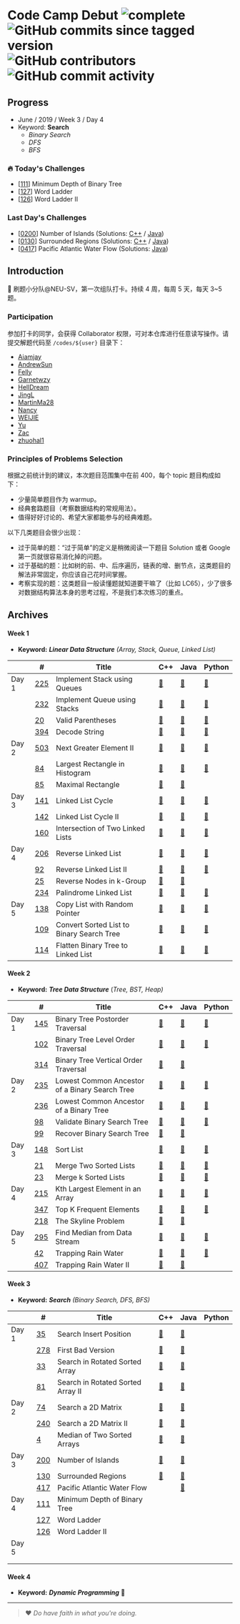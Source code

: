 # Code Camp Debut ![complete](http://progressed.io/bar/65?title=completed) ![GitHub commits since tagged version](https://img.shields.io/github/commits-since/neu-velocity/code-camp-debut/v1.0.0.svg?label=commits) ![GitHub contributors](https://img.shields.io/github/contributors/neu-velocity/code-camp-debut.svg?color=blue&label=participators) ![GitHub commit activity](https://img.shields.io/github/commit-activity/w/neu-velocity/code-camp-debut.svg?color=green)

## Progress
- June / 2019 / Week 3 / Day 4
- Keyword: __Search__ 
  - _Binary Search_
  - _DFS_
  - _BFS_

### :fire: Today's Challenges
- [[111](https://leetcode.com/problems/minimum-depth-of-binary-tree/)] Minimum Depth of Binary Tree
- [[127](https://leetcode.com/problems/word-ladder/)] Word Ladder
- [[126](https://leetcode.com/problems/word-ladder-ii/)] Word Ladder II

### Last Day's Challenges
- [[0200](https://leetcode.com/problems/number-of-islands/)] Number of Islands (Solutions: [C++](https://github.com/neu-velocity/code-camp-debut/blob/master/codes/Garnetwzy/200.cpp) / [Java](https://github.com/neu-velocity/code-camp-debut/blob/master/codes/Zac/0200.Solution.java))
- [[0130](https://leetcode.com/problems/surrounded-regions/)] Surrounded Regions (Solutions: [C++](https://github.com/neu-velocity/code-camp-debut/blob/master/codes/Garnetwzy/130.cpp) / [Java](https://github.com/neu-velocity/code-camp-debut/blob/master/codes/Zac/0130.Solution.java))
- [[0417](https://leetcode.com/problems/pacific-atlantic-water-flow/)] Pacific Atlantic Water Flow (Solutions: [Java](https://github.com/neu-velocity/code-camp-debut/blob/master/codes/Zac/0417.Solution.java))

## Introduction
:rocket: 刷题小分队@NEU-SV，第一次组队打卡。持续 4 周，每周 5 天，每天 3~5 题。

### Participation
参加打卡的同学，会获得 Collaborator 权限，可对本仓库进行任意读写操作。请提交解题代码至 `/codes/${user}` 目录下：
- [Aiamjay](https://github.com/neu-velocity/code-camp-debut/tree/master/codes/Aiamjay)
- [AndrewSun](https://github.com/neu-velocity/code-camp-debut/tree/master/codes/AndrewSun)
- [Felly](https://github.com/neu-velocity/code-camp-debut/tree/master/codes/Felly)
- [Garnetwzy](https://github.com/neu-velocity/code-camp-debut/tree/master/codes/Garnetwzy)
- [HellDream](https://github.com/neu-velocity/code-camp-debut/tree/master/codes/HellDream)
- [JingL](https://github.com/neu-velocity/code-camp-debut/tree/master/codes/JingL)
- [MartinMa28](https://github.com/neu-velocity/code-camp-debut/tree/master/codes/MartinMa28)
- [Nancy](https://github.com/neu-velocity/code-camp-debut/tree/master/codes/Nancy)
- [WEIJIE](https://github.com/neu-velocity/code-camp-debut/tree/master/codes/WEIJIE)
- [Yu](https://github.com/neu-velocity/code-camp-debut/tree/master/codes/Yu)
- [Zac](https://github.com/neu-velocity/code-camp-debut/tree/master/codes/Zac)
- [zhuohal1](https://github.com/neu-velocity/code-camp-debut/tree/master/codes/zhuohal1)

### Principles of Problems Selection
根据之前统计到的建议，本次题目范围集中在前 400，每个 topic 题目构成如下：
- 少量简单题目作为 warmup。
- 经典套路题目（考察数据结构的常规用法）。
- 值得好好讨论的、希望大家都能参与的经典难题。
   
以下几类题目会很少出现：
- 过于简单的题：“过于简单”的定义是稍微阅读一下题目 Solution 或者 Google 第一页就很容易消化掉的问题。
- 过于基础的题：比如树的前、中、后序遍历，链表的增、删节点，这类题目的解法非常固定，你应该自己花时间掌握。
- 考察实现的题：这类题目一般读懂题就知道要干嘛了（比如 LC65），少了很多对数据结构算法本身的思考过程，不是我们本次练习的重点。

## Archives
#### Week 1
- __Keyword:__ ___Linear Data Structure___ _(Array, Stack, Queue, Linked List)_

|       | #                                                                               | Title                                     | C++                                                                                                                                                                       | Java                                                                                                                              | Python                                                                                                                         |
|-------|---------------------------------------------------------------------------------|-------------------------------------------|---------------------------------------------------------------------------------------------------------------------------------------------------------------------------|-----------------------------------------------------------------------------------------------------------------------------------|--------------------------------------------------------------------------------------------------------------------------------|
| Day 1 | [225](https://leetcode.com/problems/implement-stack-using-queues/)              | Implement Stack using Queues              | [:page_facing_up:](https://github.com/neu-velocity/code-camp-debut/blob/master/codes/Garnetwzy/225.cpp)                                                                   | [:page_facing_up:](https://github.com/neu-velocity/code-camp-debut/blob/master/codes/WEIJIE/LC%20-225.JAVA)                       | [:page_facing_up:](https://github.com/neu-velocity/code-camp-debut/blob/master/codes/Nancy/LC225.py)                           |
|       | [232](https://leetcode.com/problems/implement-queue-using-stacks/)              | Implement Queue using Stacks              | [:page_facing_up:](https://github.com/neu-velocity/code-camp-debut/blob/master/codes/Garnetwzy/232.cpp)                                                                   | [:page_facing_up:](https://github.com/neu-velocity/code-camp-debut/blob/master/codes/JingL/Sample_ImplementQueueUsingStacks.java) | [:page_facing_up:](https://github.com/neu-velocity/code-camp-debut/blob/master/codes/Nancy/LC232.py)                           |
|       | [20](https://leetcode.com/problems/valid-parentheses/)                          | Valid Parentheses                         | [:page_facing_up:](https://github.com/neu-velocity/code-camp-debut/blob/master/codes/Garnetwzy/20.cpp)                                                                    | [:page_facing_up:](https://github.com/neu-velocity/code-camp-debut/blob/master/codes/Zac/0020.Solution.java)                      | [:page_facing_up:](https://github.com/neu-velocity/code-camp-debut/blob/master/codes/Nancy/LC20.py)                            |
|       | [394](https://leetcode.com/problems/decode-string/)                             | Decode String                             | [:page_facing_up:](https://github.com/neu-velocity/code-camp-debut/blob/master/codes/Garnetwzy/394.cpp)                                                                   | [:page_facing_up:](https://github.com/neu-velocity/code-camp-debut/blob/master/codes/Zac/0394.Solution.java)                      | [:page_facing_up:](https://github.com/neu-velocity/code-camp-debut/blob/master/codes/Nancy/LC394.py)                           |
| Day 2 | [503](https://leetcode.com/problems/next-greater-element-ii/)                   | Next Greater Element II                   | [:page_facing_up:](https://github.com/neu-velocity/code-camp-debut/blob/master/codes/Garnetwzy/503.cpp)                                                                   | [:page_facing_up:](https://github.com/neu-velocity/code-camp-debut/blob/master/codes/Zac/0503.Solution.java)                      | [:page_facing_up:](https://github.com/neu-velocity/code-camp-debut/blob/master/codes/Nancy/LC503.py)                           |
|       | [84](https://leetcode.com/problems/largest-rectangle-in-histogram/)             | Largest Rectangle in Histogram            | [:page_facing_up:](https://github.com/neu-velocity/code-camp-debut/blob/master/codes/Garnetwzy/84.cpp)                                                                    | [:page_facing_up:](https://github.com/neu-velocity/code-camp-debut/blob/master/codes/Zac/0084.Solution.java)                      | [:page_facing_up:]( https://github.com/neu-velocity/code-camp-debut/blob/master/codes/Nancy/LC84.py)                           |
|       | [85](https://leetcode.com/problems/maximal-rectangle/)                          | Maximal Rectangle                         | [:page_facing_up:](https://github.com/neu-velocity/code-camp-debut/blob/master/codes/Garnetwzy/85.cpp)                                                                    | [:page_facing_up:](https://github.com/neu-velocity/code-camp-debut/blob/master/codes/Zac/0085.Solution.java)                      |                                                                                                                                |
| Day 3 | [141](https://leetcode.com/problems/linked-list-cycle/)                         | Linked List Cycle                         | [:page_facing_up:](https://github.com/neu-velocity/code-camp-debut/blob/master/codes/Garnetwzy/141.cpp)                                                                   | [:page_facing_up:](https://github.com/neu-velocity/code-camp-debut/blob/master/codes/Zac/0141.Solution.java)                      | [:page_facing_up:](https://github.com/neu-velocity/code-camp-debut/blob/master/codes/Nancy/LC141.py)                           |
|       | [142](https://leetcode.com/problems/linked-list-cycle-ii/)                      | Linked List Cycle II                      | [:page_facing_up:](https://github.com/neu-velocity/code-camp-debut/blob/master/codes/Garnetwzy/142.cpp)                                                                   | [:page_facing_up:](https://github.com/neu-velocity/code-camp-debut/blob/master/codes/Zac/0142.Solution.java)                      | [:page_facing_up:](https://github.com/neu-velocity/code-camp-debut/blob/master/codes/Nancy/LC142.py)                           |
|       | [160](https://leetcode.com/problems/intersection-of-two-linked-lists/)          | Intersection of Two Linked Lists          | [:page_facing_up:](https://github.com/neu-velocity/code-camp-debut/blob/master/codes/Garnetwzy/160.cpp)                                                                   | [:page_facing_up:](https://github.com/neu-velocity/code-camp-debut/blob/master/codes/Zac/0160.Solution.java)                      | [:page_facing_up:](https://github.com/neu-velocity/code-camp-debut/blob/master/codes/Nancy/LC160.py)                           |
| Day 4 | [206](https://leetcode.com/problems/reverse-linked-list/)                       | Reverse Linked List                       | [:page_facing_up:](https://github.com/neu-velocity/code-camp-debut/blob/master/codes/Garnetwzy/206.cpp)                                                                   | [:page_facing_up:](https://github.com/neu-velocity/code-camp-debut/blob/master/codes/Zac/0206.Solution.java)                      | [:page_facing_up:](https://github.com/neu-velocity/code-camp-debut/blob/master/codes/MartinMa28/0206_reverse_linked_list.py)   |
|       | [92](https://leetcode.com/problems/reverse-linked-list-ii/)                     | Reverse Linked List II                    | [:page_facing_up:](https://github.com/neu-velocity/code-camp-debut/blob/master/codes/Garnetwzy/92.cpp)                                                                    | [:page_facing_up:](https://github.com/neu-velocity/code-camp-debut/blob/master/codes/Zac/0092.Solution.java)                      | [:page_facing_up:](https://github.com/neu-velocity/code-camp-debut/blob/master/codes/MartinMa28/0092_reverse_linked_list_2.py) |
|       | [25](https://leetcode.com/problems/reverse-nodes-in-k-group/)                   | Reverse Nodes in k-Group                  | [:page_facing_up:](https://github.com/neu-velocity/code-camp-debut/blob/master/codes/Garnetwzy/25.cpp)                                                                    | [:page_facing_up:](https://github.com/neu-velocity/code-camp-debut/blob/master/codes/Zac/0025.Solution.java)                      |                                                                                                                                |
|       | [234](https://leetcode.com/problems/palindrome-linked-list/)                    | Palindrome Linked List                    | [:page_facing_up:](https://github.com/neu-velocity/code-camp-debut/blob/master/codes/Garnetwzy/234.cpp)                                                                   | [:page_facing_up:](https://github.com/neu-velocity/code-camp-debut/blob/master/codes/Zac/0234.Solution.java)                      | [:page_facing_up:](https://github.com/neu-velocity/code-camp-debut/blob/master/codes/Nancy/LC234.py)                           |
| Day 5 | [138](https://leetcode.com/problems/copy-list-with-random-pointer/)             | Copy List with Random Pointer             | [:page_facing_up:](https://github.com/neu-velocity/code-camp-debut/blob/master/codes/Garnetwzy/138.cpp)                                                                   | [:page_facing_up:](https://github.com/neu-velocity/code-camp-debut/blob/master/codes/Zac/0138.Solution.java)                      | [:page_facing_up:](https://github.com/neu-velocity/code-camp-debut/blob/master/codes/Nancy/LC138.py)                           |
|       | [109](https://leetcode.com/problems/convert-sorted-list-to-binary-search-tree/) | Convert Sorted List to Binary Search Tree | [:page_facing_up:](https://github.com/neu-velocity/code-camp-debut/blob/master/codes/Aiamjay/Week1-Day5/109.%20Convert%20Sorted%20List%20to%20Binary%20Search%20Tree.cpp) | [:page_facing_up:](https://github.com/neu-velocity/code-camp-debut/blob/master/codes/Zac/0109.Solution.java)                      | [:page_facing_up:](https://github.com/neu-velocity/code-camp-debut/blob/master/codes/Nancy/LC109.py)                           |
|       | [114](https://leetcode.com/problems/flatten-binary-tree-to-linked-list/)        | Flatten Binary Tree to Linked List        | [:page_facing_up:](https://github.com/neu-velocity/code-camp-debut/blob/master/codes/Garnetwzy/114.cpp)                                                                   | [:page_facing_up:](https://github.com/neu-velocity/code-camp-debut/blob/master/codes/Zac/0114.Solution.java)                      | [:page_facing_up:](https://github.com/neu-velocity/code-camp-debut/blob/master/codes/Nancy/LC114.py)                           |

#### Week 2
- __Keyword:__ ___Tree Data Structure___ (_Tree, BST, Heap)_

|       | #                                                                                    | Title                                          | C++                                                                                                     | Java                                                                                                         | Python                                                                                                                                                                       |
|-------|--------------------------------------------------------------------------------------|------------------------------------------------|---------------------------------------------------------------------------------------------------------|--------------------------------------------------------------------------------------------------------------|------------------------------------------------------------------------------------------------------------------------------------------------------------------------------|
| Day 1 | [145](https://leetcode.com/problems/binary-tree-postorder-traversal/)                | Binary Tree Postorder Traversal                | [:page_facing_up:](https://github.com/neu-velocity/code-camp-debut/blob/master/codes/Garnetwzy/145.cpp) | [:page_facing_up:](https://github.com/neu-velocity/code-camp-debut/blob/master/codes/Zac/0145.Solution.java) | [:page_facing_up:](https://github.com/neu-velocity/code-camp-debut/blob/master/codes/zhuohal1/Week2/LC145%20Binary%20Tree%20Postorder%20Traversal.py)                        |
|       | [102](https://leetcode.com/problems/binary-tree-level-order-traversal/)              | Binary Tree Level Order Traversal              | [:page_facing_up:](https://github.com/neu-velocity/code-camp-debut/blob/master/codes/Garnetwzy/102.cpp) | [:page_facing_up:](https://github.com/neu-velocity/code-camp-debut/blob/master/codes/Zac/0102.Solution.java) | [:page_facing_up:](https://github.com/neu-velocity/code-camp-debut/blob/master/codes/zhuohal1/Week2/LC102%20Binary%20Tree%20Level%20Order%20Traversal.py)                    |
|       | [314](https://leetcode.com/problems/binary-tree-vertical-order-traversal/)           | Binary Tree Vertical Order Traversal           | [:page_facing_up:](https://github.com/neu-velocity/code-camp-debut/blob/master/codes/Garnetwzy/314.cpp) | [:page_facing_up:](https://github.com/neu-velocity/code-camp-debut/blob/master/codes/Zac/0314.Solution.java) |                                                                                                                                                                              |
| Day 2 | [235](https://leetcode.com/problems/lowest-common-ancestor-of-a-binary-search-tree/) | Lowest Common Ancestor of a Binary Search Tree | [:page_facing_up:](https://github.com/neu-velocity/code-camp-debut/blob/master/codes/Garnetwzy/235.cpp) | [:page_facing_up:](https://github.com/neu-velocity/code-camp-debut/blob/master/codes/Zac/0235.Solution.java) | [:page_facing_up:](https://github.com/neu-velocity/code-camp-debut/blob/master/codes/zhuohal1/Week2/LC235%20Lowest%20Common%20Ancestor%20of%20a%20Binary%20Search%20Tree.py) |
|       | [236](https://leetcode.com/problems/lowest-common-ancestor-of-a-binary-tree/)        | Lowest Common Ancestor of a Binary Tree        | [:page_facing_up:](https://github.com/neu-velocity/code-camp-debut/blob/master/codes/Garnetwzy/236.cpp) | [:page_facing_up:](https://github.com/neu-velocity/code-camp-debut/blob/master/codes/Zac/0236.Solution.java) | [:page_facing_up:](https://github.com/neu-velocity/code-camp-debut/blob/master/codes/zhuohal1/Week2/LC236%20Lowest%20Common%20Ancestor%20of%20a%20Binary%20Tree.py)          |
|       | [98](https://leetcode.com/problems/validate-binary-search-tree/)                     | Validate Binary Search Tree                    | [:page_facing_up:](https://github.com/neu-velocity/code-camp-debut/blob/master/codes/Garnetwzy/98.cpp)  | [:page_facing_up:](https://github.com/neu-velocity/code-camp-debut/blob/master/codes/Zac/0098.Solution.java) | [:page_facing_up:](https://github.com/neu-velocity/code-camp-debut/blob/master/codes/zhuohal1/Week2/LC98%20Validate%20Binary%20Search%20Tree.py)                             |
|       | [99](https://leetcode.com/problems/recover-binary-search-tree/)                      | Recover Binary Search Tree                     | [:page_facing_up:](https://github.com/neu-velocity/code-camp-debut/blob/master/codes/Garnetwzy/99.cpp)  | [:page_facing_up:](https://github.com/neu-velocity/code-camp-debut/blob/master/codes/Zac/0099.Solution.java) |                                                                                                                                                                              |
| Day 3 | [148](https://leetcode.com/problems/sort-list/)                                      | Sort List                                      | [:page_facing_up:](https://github.com/neu-velocity/code-camp-debut/blob/master/codes/Garnetwzy/148.cpp) | [:page_facing_up:](https://github.com/neu-velocity/code-camp-debut/blob/master/codes/Zac/0148.Solution.java) | [:page_facing_up:](https://github.com/neu-velocity/code-camp-debut/blob/master/codes/MartinMa28/0148_sort_list.py)                                                           |
|       | [21](https://leetcode.com/problems/merge-two-sorted-lists/)                          | Merge Two Sorted Lists                         | [:page_facing_up:](https://github.com/neu-velocity/code-camp-debut/blob/master/codes/Garnetwzy/21.cpp)  | [:page_facing_up:](https://github.com/neu-velocity/code-camp-debut/blob/master/codes/Zac/0021.Solution.java) | [:page_facing_up:](https://github.com/neu-velocity/code-camp-debut/blob/master/codes/MartinMa28/0021_merge_two_sorted_lists.py)                                              |
|       | [23](https://leetcode.com/problems/merge-k-sorted-lists/)                            | Merge k Sorted Lists                           | [:page_facing_up:](https://github.com/neu-velocity/code-camp-debut/blob/master/codes/Garnetwzy/23.cpp)  | [:page_facing_up:](https://github.com/neu-velocity/code-camp-debut/blob/master/codes/Zac/0023.Solution.java) | [:page_facing_up:](https://github.com/neu-velocity/code-camp-debut/blob/master/codes/MartinMa28/0023_merge_k_sorted_lists.py)                                                |
| Day 4 | [215](https://leetcode.com/problems/kth-largest-element-in-an-array/)                | Kth Largest Element in an Array                | [:page_facing_up:](https://github.com/neu-velocity/code-camp-debut/blob/master/codes/Garnetwzy/215.cpp) | [:page_facing_up:](https://github.com/neu-velocity/code-camp-debut/blob/master/codes/Zac/0215.Solution.java) | [:page_facing_up:](https://github.com/neu-velocity/code-camp-debut/blob/master/codes/MartinMa28/0215_Kth_largest_element_in_an_array.py)                                     |
|       | [347](https://leetcode.com/problems/top-k-frequent-elements/)                        | Top K Frequent Elements                        | [:page_facing_up:](https://github.com/neu-velocity/code-camp-debut/blob/master/codes/Garnetwzy/347.cpp) | [:page_facing_up:](https://github.com/neu-velocity/code-camp-debut/blob/master/codes/Zac/0347.Solution.java) | [:page_facing_up:](https://github.com/neu-velocity/code-camp-debut/blob/master/codes/MartinMa28/0347_top_k_frequent_elements.py)                                             |
|       | [218](https://leetcode.com/problems/the-skyline-problem/)                            | The Skyline Problem                            | [:page_facing_up:](https://github.com/neu-velocity/code-camp-debut/blob/master/codes/Garnetwzy/218.cpp) | [:page_facing_up:](https://github.com/neu-velocity/code-camp-debut/blob/master/codes/Zac/0218.Solution.java) |                                                                                                                                                                              |
| Day 5 | [295](https://leetcode.com/problems/find-median-from-data-stream/)                   | Find Median from Data Stream                   | [:page_facing_up:](https://github.com/neu-velocity/code-camp-debut/blob/master/codes/Garnetwzy/295.cpp) | [:page_facing_up:](https://github.com/neu-velocity/code-camp-debut/blob/master/codes/Zac/0295.Solution.java) | [:page_facing_up:](https://github.com/neu-velocity/code-camp-debut/blob/master/codes/MartinMa28/0295_find_median_from_data_stream.py)                                        |
|       | [42](https://leetcode.com/problems/trapping-rain-water/)                             | Trapping Rain Water                            | [:page_facing_up:](https://github.com/neu-velocity/code-camp-debut/blob/master/codes/Garnetwzy/42.cpp)  | [:page_facing_up:](https://github.com/neu-velocity/code-camp-debut/blob/master/codes/Zac/0042.Solution.java) | [:page_facing_up:](https://github.com/neu-velocity/code-camp-debut/blob/master/codes/MartinMa28/0042_trapping_rain_water.py)                                                 |
|       | [407](https://leetcode.com/problems/trapping-rain-water-ii/)                         | Trapping Rain Water II                         | [:page_facing_up:](https://github.com/neu-velocity/code-camp-debut/blob/master/codes/Garnetwzy/407.cpp) | [:page_facing_up:](https://github.com/neu-velocity/code-camp-debut/blob/master/codes/Zac/0407.Solution.java) |                                                                                                                                                                              |

#### Week 3
- __Keyword:__ ___Search___ _(Binary Search, DFS, BFS)_

|       | #                                                                      | Title                             | C++                                                                                                     | Java                                                                                                         | Python |
|-------|------------------------------------------------------------------------|-----------------------------------|---------------------------------------------------------------------------------------------------------|--------------------------------------------------------------------------------------------------------------|--------|
| Day 1 | [35](https://leetcode.com/problems/search-insert-position/)            | Search Insert Position            | [:page_facing_up:](https://github.com/neu-velocity/code-camp-debut/blob/master/codes/Garnetwzy/35.cpp)  | [:page_facing_up:](https://github.com/neu-velocity/code-camp-debut/blob/master/codes/Zac/0035.Solution.java) |        |
|       | [278](https://leetcode.com/problems/first-bad-version/)                | First Bad Version                 | [:page_facing_up:](https://github.com/neu-velocity/code-camp-debut/blob/master/codes/Garnetwzy/278.cpp) | [:page_facing_up:](https://github.com/neu-velocity/code-camp-debut/blob/master/codes/Zac/0278.Solution.java) |        |
|       | [33](https://leetcode.com/problems/search-in-rotated-sorted-array/)    | Search in Rotated Sorted Array    | [:page_facing_up:](https://github.com/neu-velocity/code-camp-debut/blob/master/codes/Garnetwzy/33.cpp)  | [:page_facing_up:](https://github.com/neu-velocity/code-camp-debut/blob/master/codes/Zac/0033.Solution.java) |        |
|       | [81](https://leetcode.com/problems/search-in-rotated-sorted-array-ii/) | Search in Rotated Sorted Array II | [:page_facing_up:](https://github.com/neu-velocity/code-camp-debut/blob/master/codes/Garnetwzy/81.cpp)  | [:page_facing_up:](https://github.com/neu-velocity/code-camp-debut/blob/master/codes/Zac/0081.Solution.java) |        |
| Day 2 | [74](https://leetcode.com/problems/search-a-2d-matrix/)                | Search a 2D Matrix                | [:page_facing_up:](https://github.com/neu-velocity/code-camp-debut/blob/master/codes/Garnetwzy/74.cpp)  | [:page_facing_up:](https://github.com/neu-velocity/code-camp-debut/blob/master/codes/Zac/0074.Solution.java) |        |
|       | [240](https://leetcode.com/problems/search-a-2d-matrix-ii/)            | Search a 2D Matrix II             | [:page_facing_up:](https://github.com/neu-velocity/code-camp-debut/blob/master/codes/Garnetwzy/240.cpp) | [:page_facing_up:](https://github.com/neu-velocity/code-camp-debut/blob/master/codes/Zac/0240.Solution.java) |        |
|       | [4](https://leetcode.com/problems/median-of-two-sorted-arrays/)        | Median of Two Sorted Arrays       | [:page_facing_up:](https://github.com/neu-velocity/code-camp-debut/blob/master/codes/Garnetwzy/4.cpp)   | [:page_facing_up:](https://github.com/neu-velocity/code-camp-debut/blob/master/codes/Zac/0004.Solution.java) |        |
| Day 3 | [200](https://leetcode.com/problems/number-of-islands/)                | Number of Islands                 | [:page_facing_up:](https://github.com/neu-velocity/code-camp-debut/blob/master/codes/Garnetwzy/200.cpp) | [:page_facing_up:](https://github.com/neu-velocity/code-camp-debut/blob/master/codes/Zac/0200.Solution.java) |        |
|       | [130](https://leetcode.com/problems/surrounded-regions/)               | Surrounded Regions                | [:page_facing_up:](https://github.com/neu-velocity/code-camp-debut/blob/master/codes/Garnetwzy/130.cpp) | [:page_facing_up:](https://github.com/neu-velocity/code-camp-debut/blob/master/codes/Zac/0130.Solution.java) |        |
|       | [417](https://leetcode.com/problems/pacific-atlantic-water-flow/)      | Pacific Atlantic Water Flow       |                                                                                                         | [:page_facing_up:](https://github.com/neu-velocity/code-camp-debut/blob/master/codes/Zac/0417.Solution.java) |        |
| Day 4 | [111](https://leetcode.com/problems/minimum-depth-of-binary-tree/)     | Minimum Depth of Binary Tree      |                                                                                                         |                                                                                                              |        |
|       | [127](https://leetcode.com/problems/word-ladder/)                      | Word Ladder                       |                                                                                                         |                                                                                                              |        |
|       | [126](https://leetcode.com/problems/word-ladder-ii/)                   | Word Ladder II                    |                                                                                                         |                                                                                                              |        |
| Day 5 |                                                                        |                                   |                                                                                                         |                                                                                                              |        |
|       |                                                                        |                                   |                                                                                                         |                                                                                                              |        |
|       |                                                                        |                                   |                                                                                                         |                                                                                                              |        |
#### Week 4
- __Keyword:__ ___Dynamic Programming___ :construction:

---

>❤ _Do have faith in what you're doing._
